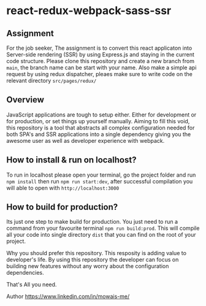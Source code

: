 # react-redux-webpack-sass-ssr

## Assignment
For the job seeker, The assignment is to convert this react applicaton into Server-side rendering (SSR) by using Express.js and staying in the current code structure. 
Please clone this repository and create a new branch from `main`, the branch name can be start with your name.
Also make a simple api request by using redux dispatcher, pleaes make sure to write code on the relevant directory `src/pages/redux/`

## Overview
JavaScript applications are tough to setup either. Either for development or for production, or set things up yourself manually. Aiming to fill this void, this repository is a tool that abstracts all complex configuration needed for both SPA's and SSR applications into a single dependency giving you the awesome user as well as developer experience with webpack.

## How to install & run on localhost?
To run in localhost please open your terminal, go the project folder and run `npm install` then run `npm run start:dev`, after successful compilation you will able to open with `http://localhost:3000`

## How to build for production?
Its just one step to make build for production. You just need to run a command from your favourite terminal `npm run build:prod`. This will compile all your code into single directory `dist` that you can find on the root of your project.

Why you should prefer this repository.
This resposity is adding value to developer's life. By using this repository the developer can focus on building new features without any worry about the configuration dependencies.

That's All you need.

Author
https://www.linkedin.com/in/mowais-me/
